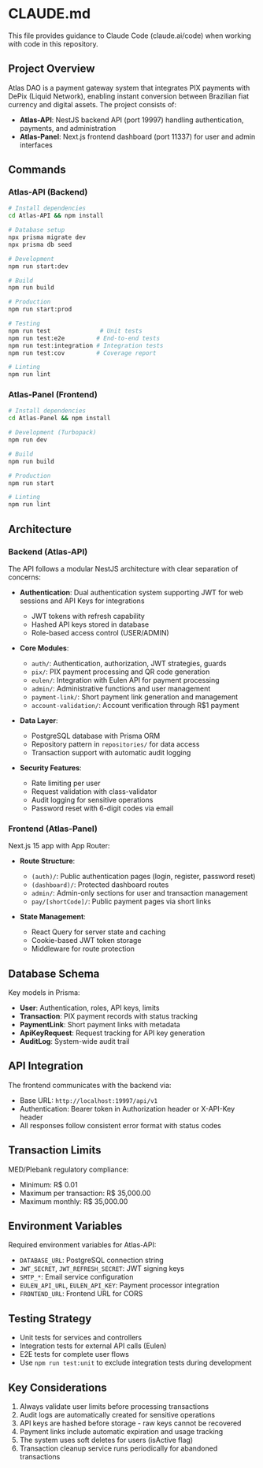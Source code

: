 # CLAUDE.md

This file provides guidance to Claude Code (claude.ai/code) when working with code in this repository.

## Project Overview

Atlas DAO is a payment gateway system that integrates PIX payments with DePix (Liquid Network), enabling instant conversion between Brazilian fiat currency and digital assets. The project consists of:

- **Atlas-API**: NestJS backend API (port 19997) handling authentication, payments, and administration
- **Atlas-Panel**: Next.js frontend dashboard (port 11337) for user and admin interfaces

## Commands

### Atlas-API (Backend)
```bash
# Install dependencies
cd Atlas-API && npm install

# Database setup
npx prisma migrate dev
npx prisma db seed

# Development
npm run start:dev

# Build
npm run build

# Production
npm run start:prod

# Testing
npm run test              # Unit tests
npm run test:e2e         # End-to-end tests
npm run test:integration # Integration tests
npm run test:cov         # Coverage report

# Linting
npm run lint
```

### Atlas-Panel (Frontend)
```bash
# Install dependencies
cd Atlas-Panel && npm install

# Development (Turbopack)
npm run dev

# Build
npm run build

# Production
npm run start

# Linting
npm run lint
```

## Architecture

### Backend (Atlas-API)

The API follows a modular NestJS architecture with clear separation of concerns:

- **Authentication**: Dual authentication system supporting JWT for web sessions and API Keys for integrations
  - JWT tokens with refresh capability
  - Hashed API keys stored in database
  - Role-based access control (USER/ADMIN)

- **Core Modules**:
  - `auth/`: Authentication, authorization, JWT strategies, guards
  - `pix/`: PIX payment processing and QR code generation
  - `eulen/`: Integration with Eulen API for payment processing
  - `admin/`: Administrative functions and user management
  - `payment-link/`: Short payment link generation and management
  - `account-validation/`: Account verification through R$1 payment

- **Data Layer**:
  - PostgreSQL database with Prisma ORM
  - Repository pattern in `repositories/` for data access
  - Transaction support with automatic audit logging

- **Security Features**:
  - Rate limiting per user
  - Request validation with class-validator
  - Audit logging for sensitive operations
  - Password reset with 6-digit codes via email

### Frontend (Atlas-Panel)

Next.js 15 app with App Router:

- **Route Structure**:
  - `(auth)/`: Public authentication pages (login, register, password reset)
  - `(dashboard)/`: Protected dashboard routes
  - `admin/`: Admin-only sections for user and transaction management
  - `pay/[shortCode]/`: Public payment pages via short links

- **State Management**:
  - React Query for server state and caching
  - Cookie-based JWT token storage
  - Middleware for route protection

## Database Schema

Key models in Prisma:
- **User**: Authentication, roles, API keys, limits
- **Transaction**: PIX payment records with status tracking
- **PaymentLink**: Short payment links with metadata
- **ApiKeyRequest**: Request tracking for API key generation
- **AuditLog**: System-wide audit trail

## API Integration

The frontend communicates with the backend via:
- Base URL: `http://localhost:19997/api/v1`
- Authentication: Bearer token in Authorization header or X-API-Key header
- All responses follow consistent error format with status codes

## Transaction Limits

MED/Plebank regulatory compliance:
- Minimum: R$ 0.01
- Maximum per transaction: R$ 35,000.00
- Maximum monthly: R$ 35,000.00

## Environment Variables

Required environment variables for Atlas-API:
- `DATABASE_URL`: PostgreSQL connection string
- `JWT_SECRET`, `JWT_REFRESH_SECRET`: JWT signing keys
- `SMTP_*`: Email service configuration
- `EULEN_API_URL`, `EULEN_API_KEY`: Payment processor integration
- `FRONTEND_URL`: Frontend URL for CORS

## Testing Strategy

- Unit tests for services and controllers
- Integration tests for external API calls (Eulen)
- E2E tests for complete user flows
- Use `npm run test:unit` to exclude integration tests during development

## Key Considerations

1. Always validate user limits before processing transactions
2. Audit logs are automatically created for sensitive operations
3. API keys are hashed before storage - raw keys cannot be recovered
4. Payment links include automatic expiration and usage tracking
5. The system uses soft deletes for users (isActive flag)
6. Transaction cleanup service runs periodically for abandoned transactions